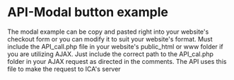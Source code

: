 # API-Modal button example
The modal example can be copy and pasted right into your website's checkout form or you can modify it to suit your website's format.
Must include the API_call.php file in your website's public_html or www folder if you are utilizing AJAX.
Just include the correct path to the API_cal.php folder in your AJAX request as directed in the comments.
The API uses this file to make the request to ICA's server
